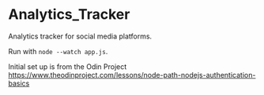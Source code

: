 # Analytics_Tracker
Analytics tracker for social media platforms. 

Run with `node --watch app.js`. 

Initial set up is from the Odin Project https://www.theodinproject.com/lessons/node-path-nodejs-authentication-basics 



